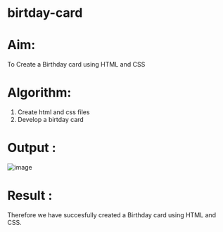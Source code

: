# birtday-card
# Aim:
To Create a Birthday card using HTML and CSS
# Algorithm:
1. Create html and css files
2. Develop a birtday card
# Output :
![image](https://github.com/balaji-21005757/birtday-card/assets/94372294/6d7e243f-3847-493c-94a7-8c67e33290de)
# Result :
Therefore we have succesfully created a Birthday card using HTML and CSS.
